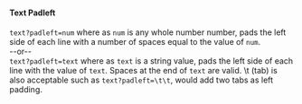 #### Text Padleft

`text?padleft=num` where as `num` is any whole number number, pads the left side of each line with a number of spaces
equal to the value of `num`.  
--or--  
`text?padleft=text` where as `text` is a string value, pads the left side of each line with the value of `text`.
Spaces at the end of `text` are valid. \t (tab) is also acceptable such as `text?padleft=\t\t`, would add two tabs as left padding.  